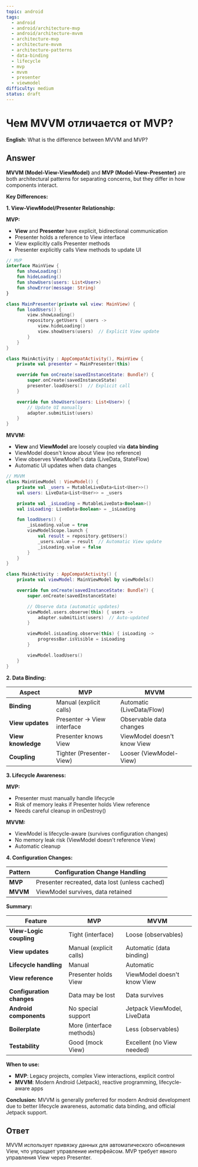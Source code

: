 ```yaml
---
topic: android
tags:
  - android
  - android/architecture-mvp
  - android/architecture-mvvm
  - architecture-mvp
  - architecture-mvvm
  - architecture-patterns
  - data-binding
  - lifecycle
  - mvp
  - mvvm
  - presenter
  - viewmodel
difficulty: medium
status: draft
---
```


# Чем MVVM отличается от MVP?

**English**: What is the difference between MVVM and MVP?

## Answer

**MVVM (Model-View-ViewModel)** and **MVP (Model-View-Presenter)** are both architectural patterns for separating concerns, but they differ in how components interact.

**Key Differences:**

**1. View-ViewModel/Presenter Relationship:**

**MVP:**
- **View** and **Presenter** have explicit, bidirectional communication
- Presenter holds a reference to View interface
- View explicitly calls Presenter methods
- Presenter explicitly calls View methods to update UI

```kotlin
// MVP
interface MainView {
    fun showLoading()
    fun hideLoading()
    fun showUsers(users: List<User>)
    fun showError(message: String)
}

class MainPresenter(private val view: MainView) {
    fun loadUsers() {
        view.showLoading()
        repository.getUsers { users ->
            view.hideLoading()
            view.showUsers(users)  // Explicit View update
        }
    }
}

class MainActivity : AppCompatActivity(), MainView {
    private val presenter = MainPresenter(this)

    override fun onCreate(savedInstanceState: Bundle?) {
        super.onCreate(savedInstanceState)
        presenter.loadUsers()  // Explicit call
    }

    override fun showUsers(users: List<User>) {
        // Update UI manually
        adapter.submitList(users)
    }
}
```

**MVVM:**
- **View** and **ViewModel** are loosely coupled via **data binding**
- ViewModel doesn't know about View (no reference)
- View observes ViewModel's data (LiveData, StateFlow)
- Automatic UI updates when data changes

```kotlin
// MVVM
class MainViewModel : ViewModel() {
    private val _users = MutableLiveData<List<User>>()
    val users: LiveData<List<User>> = _users

    private val _isLoading = MutableLiveData<Boolean>()
    val isLoading: LiveData<Boolean> = _isLoading

    fun loadUsers() {
        _isLoading.value = true
        viewModelScope.launch {
            val result = repository.getUsers()
            _users.value = result  // Automatic View update
            _isLoading.value = false
        }
    }
}

class MainActivity : AppCompatActivity() {
    private val viewModel: MainViewModel by viewModels()

    override fun onCreate(savedInstanceState: Bundle?) {
        super.onCreate(savedInstanceState)

        // Observe data (automatic updates)
        viewModel.users.observe(this) { users ->
            adapter.submitList(users)  // Auto-updated
        }

        viewModel.isLoading.observe(this) { isLoading ->
            progressBar.isVisible = isLoading
        }

        viewModel.loadUsers()
    }
}
```

**2. Data Binding:**

| Aspect | MVP | MVVM |
|--------|-----|------|
| **Binding** | Manual (explicit calls) | Automatic (LiveData/Flow) |
| **View updates** | Presenter → View interface | Observable data changes |
| **View knowledge** | Presenter knows View | ViewModel doesn't know View |
| **Coupling** | Tighter (Presenter-View) | Looser (ViewModel-View) |

**3. Lifecycle Awareness:**

**MVP:**
- Presenter must manually handle lifecycle
- Risk of memory leaks if Presenter holds View reference
- Needs careful cleanup in onDestroy()

**MVVM:**
- ViewModel is lifecycle-aware (survives configuration changes)
- No memory leak risk (ViewModel doesn't reference View)
- Automatic cleanup

**4. Configuration Changes:**

| Pattern | Configuration Change Handling |
|---------|------------------------------|
| **MVP** | Presenter recreated, data lost (unless cached) |
| **MVVM** | ViewModel survives, data retained |

**Summary:**

| Feature | MVP | MVVM |
|---------|-----|------|
| **View-Logic coupling** | Tight (interface) | Loose (observables) |
| **View updates** | Manual (explicit calls) | Automatic (data binding) |
| **Lifecycle handling** | Manual | Automatic |
| **View reference** | Presenter holds View | ViewModel doesn't know View |
| **Configuration changes** | Data may be lost | Data survives |
| **Android components** | No special support | Jetpack ViewModel, LiveData |
| **Boilerplate** | More (interface methods) | Less (observables) |
| **Testability** | Good (mock View) | Excellent (no View needed) |

**When to use:**
- **MVP**: Legacy projects, complex View interactions, explicit control
- **MVVM**: Modern Android (Jetpack), reactive programming, lifecycle-aware apps

**Conclusion:** MVVM is generally preferred for modern Android development due to better lifecycle awareness, automatic data binding, and official Jetpack support.

## Ответ

MVVM использует привязку данных для автоматического обновления View, что упрощает управление интерфейсом. MVP требует явного управления View через Presenter.

